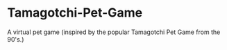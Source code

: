 # Tamagotchi-Pet-Game
A virtual pet game (inspired by the popular Tamagotchi Pet Game from the 90's.)
